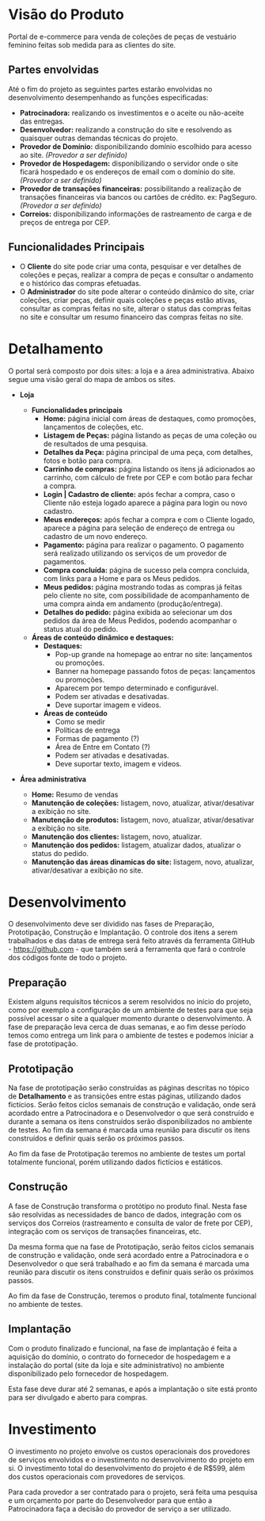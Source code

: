 # Visão do Produto
Portal de e-commerce para venda de coleções de peças de vestuário feminino feitas sob medida para as clientes do site.

## Partes envolvidas
Até o fim do projeto as seguintes partes estarão envolvidas no desenvolvimento desempenhando as funções especificadas:
- **Patrocinadora:** realizando os investimentos e o aceite ou não-aceite das entregas.
- **Desenvolvedor:** realizando a construção do site e resolvendo as quaisquer outras demandas técnicas do projeto.
- **Provedor de Domínio:** disponibilizando domínio escolhido para acesso ao site. _(Provedor a ser definido)_
- **Provedor de Hospedagem:** disponibilizando o servidor onde o site ficará hospedado e os endereços de email com o domínio do site. _(Provedor a ser definido)_
- **Provedor de transações financeiras:** possibilitando a realização de transações financeiras via bancos ou cartões de crédito. ex: PagSeguro. _(Provedor a ser definido)_
- **Correios:** disponibilizando informações de rastreamento de carga e de preços de entrega por CEP.

## Funcionalidades Principais
- O **Cliente** do site pode criar uma conta, pesquisar e ver detalhes de coleções e peças, realizar a compra de peças e consultar o andamento e o histórico das compras efetuadas.
- O **Administrador** do site pode alterar o conteúdo dinâmico do site, criar coleções, criar peças, definir quais coleções e peças estão ativas, consultar as compras feitas no site, alterar o status das compras feitas no site e consultar um resumo financeiro das compras feitas no site.

# Detalhamento
O portal será composto por dois sites: a loja e a área administrativa. Abaixo segue uma visão geral do mapa de ambos os sites.

- **Loja**
    - **Funcionalidades principais**
        - **Home:** página inicial com áreas de destaques, como promoções, lançamentos de coleções, etc.
        - **Listagem de Peças:** página listando as peças de uma coleção ou de resultados de uma pesquisa.
        - **Detalhes da Peça:** página principal de uma peça, com detalhes, fotos e botão para compra.
        - **Carrinho de compras:** página listando os itens já adicionados ao carrinho, com cálculo de frete por CEP e com botão para fechar a compra.
        - **Login | Cadastro de cliente:** após fechar a compra, caso o Cliente não esteja logado aparece a página para login ou novo cadastro.
        - **Meus endereços:** após fechar a compra e com o Cliente logado, aparece a página para seleção de endereço de entrega ou cadastro de um novo endereço.
        - **Pagamento:** página para realizar o pagamento. O pagamento será realizado utilizando os serviços de um provedor de pagamentos.
        - **Compra concluída:** página de sucesso pela compra concluida, com links para a Home e para os Meus pedidos.
        - **Meus pedidos:** página mostrando todas as compras já feitas pelo cliente no site, com possibilidade de acompanhamento de uma compra ainda em andamento (produção/entrega).
        - **Detalhes do pedido:** página exibida ao selecionar um dos pedidos da área de Meus Pedidos, podendo acompanhar o status atual do pedido.
    - **Áreas de conteúdo dinâmico e destaques:**
        - **Destaques:**
            - Pop-up grande na homepage ao entrar no site: lançamentos ou promoções.
            - Banner na homepage passando fotos de peças: lançamentos ou promoções.
            - Aparecem por tempo determinado e configurável.
            - Podem ser ativadas e desativadas.
            - Deve suportar imagem e videos.
        - **Áreas de conteúdo**
            - Como se medir
            - Políticas de entrega
            - Formas de pagamento (?)
            - Área de Entre em Contato (?)
            - Podem ser ativadas e desativadas.
            - Deve suportar texto, imagem e videos.

- **Área administrativa**
    - **Home:** Resumo de vendas
    - **Manutenção de coleções:** listagem, novo, atualizar, ativar/desativar a exibição no site.
    - **Manutenção de produtos:** listagem, novo, atualizar, ativar/desativar a exibição no site.
    - **Manutenção dos clientes:** listagem, novo, atualizar.
    - **Manutenção dos pedidos:** listagem, atualizar dados, atualizar o status do pedido.
    - **Manutenção das áreas dinamicas do site:** listagem, novo, atualizar, ativar/desativar a exibição no site.

# Desenvolvimento
O desenvolvimento deve ser dividido nas fases de Preparação, Prototipação, Construção e Implantação. O controle dos itens a serem trabalhados e das datas de entrega será feito através da ferramenta GitHub - https://github.com - que também será a ferramenta que fará o controle dos códigos fonte de todo o projeto.

## Preparação
Existem alguns requisitos técnicos a serem resolvidos no início do projeto, como por exemplo a configuração de um ambiente de testes para que seja possível acessar o site a qualquer momento durante o desenvolvimento. A fase de preparação leva cerca de duas semanas, e ao fim desse período temos como entrega um link para o ambiente de testes e podemos iniciar a fase de prototipação.

## Prototipação
Na fase de prototipação serão construídas as páginas descritas no tópico de **Detalhamento** e as transições entre estas páginas, utilizando dados fictícios. Serão feitos ciclos semanais de construção e validação, onde será acordado entre a Patrocinadora e o Desenvolvedor o que será construído e durante a semana os itens construídos serão disponibilizados no ambiente de testes. Ao fim da semana é marcada uma reunião para discutir os itens construídos e definir quais serão os próximos passos.

Ao fim da fase de Prototipação teremos no ambiente de testes um portal totalmente funcional, porém utilizando dados fictícios e estáticos.

## Construção
A fase de Construção transforma o protótipo no produto final. Nesta fase são resolvidas as necessidades de banco de dados, integração com os serviços dos Correios (rastreamento e consulta de valor de frete por CEP), integração com os serviços de transações financeiras, etc.

Da mesma forma que na fase de Prototipação, serão feitos ciclos semanais de construção e validação, onde será acordado entre a Patrocinadora e o Desenvolvedor o que será trabalhado e ao fim da semana é marcada uma reunião para discutir os itens construídos e definir quais serão os próximos passos.

Ao fim da fase de Construção, teremos o produto final, totalmente funcional no ambiente de testes.

## Implantação
Com o produto finalizado e funcional, na fase de implantação é feita a aquisição do domínio, o contrato do fornecedor de hospedagem e a instalação do portal (site da loja e site administrativo) no ambiente disponibilizado pelo fornecedor de hospedagem.

Esta fase deve durar até 2 semanas, e após a implantação o site está pronto para ser divulgado e aberto para compras.

# Investimento
O investimento no projeto envolve os custos operacionais dos provedores de serviços envolvidos e o investimento no desenvolvimento do projeto em si. O investimento total do desenvolvimento do projeto é de R$599, além dos custos operacionais com provedores de serviços.

Para cada provedor a ser contratado para o projeto, será feita uma pesquisa e um orçamento por parte do Desenvolvedor para que então a Patrocinadora faça a decisão do provedor de serviço a ser utilizado.
